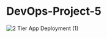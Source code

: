 # DevOps-Project-5

![2 Tier App Deployment (1)](https://github.com/rutikdevops/DevOps-Project-5/assets/109506158/5fc26e1e-e8f7-48f5-a71f-342dff3ef608)
